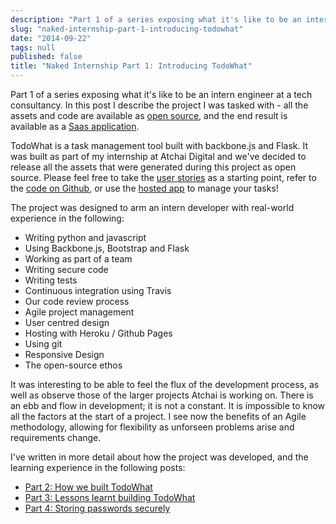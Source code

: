 ```yaml
---
description: "Part 1 of a series exposing what it's like to be an intern engineer at a tech consultancy."
slug: "naked-internship-part-1-introducing-todowhat"
date: "2014-09-22"
tags: null
published: false
title: "Naked Internship Part 1: Introducing TodoWhat"
---
```


Part 1 of a series exposing what it's like to be an intern engineer at a tech consultancy. In this post I describe the project I was tasked with  - all the assets and code are available as [open source](https://github.com/atchai/todowhat), and the end result is available as a [Saas application](https://todowhat.herokuapp.com/).

TodoWhat is a task management tool built with backbone.js and Flask. It was built as part of my internship at Atchai Digital and we&#39;ve decided to release all the assets that were generated during this project as open source. Please feel free to take the [user stories](https://github.com/atchai/todowhat/wiki/User-Stories) as a starting point, refer to the [code on Github](https://github.com/atchai/todowhat), or use the [hosted app](http://todowhat.herokuapp.com/) to manage your tasks!

The project was designed to arm an intern developer with real-world experience in the following:
* Writing python and javascript
* Using Backbone.js, Bootstrap and Flask
* Working as part of a team
* Writing secure code
* Writing tests
* Continuous integration using Travis
* Our code review process
* Agile project management
* User centred design
* Hosting with Heroku / Github Pages
* Using git
* Responsive Design
* The open-source ethos

It was interesting to be able to feel the flux of the development process, as well as observe those of the larger projects Atchai is working on. There is an ebb and flow in development; it is not a constant. It is impossible to know all the factors at the start of a project. I see now the benefits of an Agile methodology, allowing for flexibility as unforseen problems arise and requirements change.

I've written in more detail about how the project was developed, and the learning experience in the following posts:
* [Part 2: How we built TodoWhat](/blog/naked-internship-part-2-how-we-built-todowhat)
* [Part 3: Lessons learnt building TodoWhat](/blog/naked-internship-part-3-lessons-what-not-do)
* [Part 4: Storing passwords securely](/blog/naked-internship-part-4-storing-passwords-securely)
